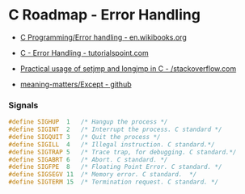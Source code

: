 C Roadmap - Error Handling
=======================

- [C Programming/Error handling - en.wikibooks.org](https://en.wikibooks.org/wiki/C_Programming/Error_handling)
- [C - Error Handling - tutorialspoint.com](https://www.tutorialspoint.com/cprogramming/c_error_handling.htm)

- [Practical usage of setjmp and longjmp in C - /stackoverflow.com](https://stackoverflow.com/questions/14685406/practical-usage-of-setjmp-and-longjmp-in-c)

- [ meaning-matters/Except - github](https://github.com/meaning-matters/Except)

### Signals

```c
#define SIGHUP  1   /* Hangup the process */ 
#define SIGINT  2   /* Interrupt the process. C standard */ 
#define SIGQUIT 3   /* Quit the process */ 
#define SIGILL  4   /* Illegal instruction. C standard.*/ 
#define SIGTRAP 5   /* Trace trap, for debugging. C standard.*/ 
#define SIGABRT 6   /* Abort. C standard. */
#define SIGFPE  8   /* Floating Point Error. C standard. */
#define SIGSEGV 11  /* Memory error. C standard.  */
#define SIGTERM 15  /* Termination request. C standard. */
```